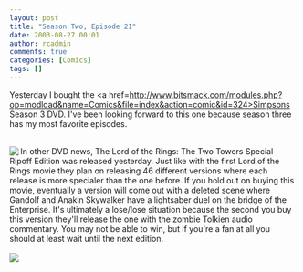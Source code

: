 ```yaml
---
layout: post
title: "Season Two, Episode 21"
date: 2003-08-27 00:01
author: rcadmin
comments: true
categories: [Comics]
tags: []
---
```

Yesterday I bought the <a href=http://www.bitsmack.com/modules.php?op=modload&name=Comics&file=index&action=comic&id=324>Simpsons Season 3 DVD.</a> I've been looking forward to this one because season three has my most favorite episodes. 
<br />

<br />
<img src=images/news/20030827.jpg align=left>In other DVD news, The Lord of the Rings: The Two Towers Special Ripoff Edition was released yesterday. Just like with the first Lord of the Rings movie they plan on releasing 46 different versions where each release is more specialer than the one before. If you hold out on buying this movie, eventually a version will come out with a deleted scene where Gandolf and Anakin Skywalker have a lightsaber duel on the bridge of the Enterprise. It's ultimately a lose/lose situation because the second you buy this version they'll release the one with the zombie Tolkien audio commentary. You may not be able to win, but if you're a fan at all you should at least wait until the next edition.<Br><br><!--more--><img src='/wp/wp-content/comics/20030827.gif' alt'' />

